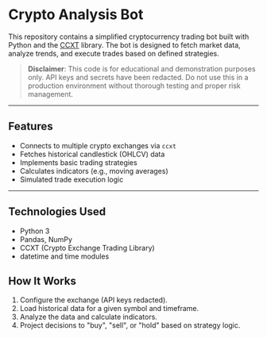 # Crypto Analysis Bot

This repository contains a simplified cryptocurrency trading bot built with Python and the [CCXT](https://github.com/ccxt/ccxt) library. The bot is designed to fetch market data, analyze trends, and execute trades based on defined strategies.

>  **Disclaimer**: This code is for educational and demonstration purposes only. API keys and secrets have been redacted. Do not use this in a production environment without thorough testing and proper risk management.

---

##  Features

- Connects to multiple crypto exchanges via `ccxt`
- Fetches historical candlestick (OHLCV) data
- Implements basic trading strategies
- Calculates indicators (e.g., moving averages)
- Simulated trade execution logic

---

##  Technologies Used

- Python 3
- Pandas, NumPy
- CCXT (Crypto Exchange Trading Library)
- datetime and time modules


##  How It Works

1. Configure the exchange (API keys redacted).
2. Load historical data for a given symbol and timeframe.
3. Analyze the data and calculate indicators.
4. Project decisions to "buy", "sell", or "hold" based on strategy logic.
